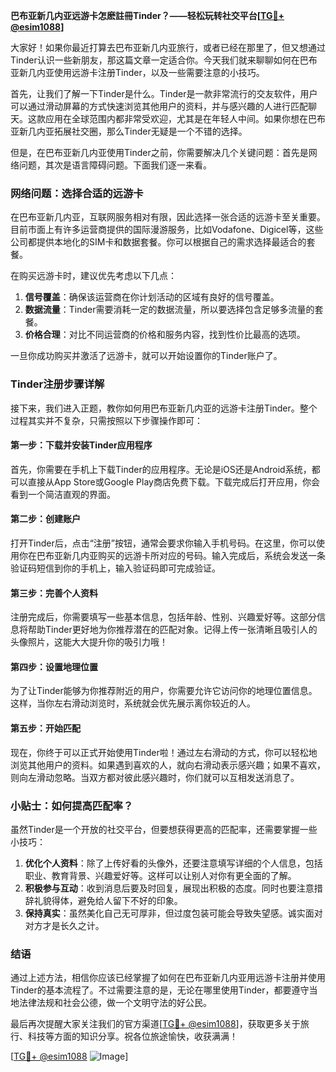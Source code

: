 **巴布亚新几内亚远游卡怎麽註冊Tinder？——轻松玩转社交平台[[TG💪+ @esim1088](https://t.me/s/esim1088)]**

大家好！如果你最近打算去巴布亚新几内亚旅行，或者已经在那里了，但又想通过Tinder认识一些新朋友，那这篇文章一定适合你。今天我们就来聊聊如何在巴布亚新几内亚使用远游卡注册Tinder，以及一些需要注意的小技巧。

首先，让我们了解一下Tinder是什么。Tinder是一款非常流行的交友软件，用户可以通过滑动屏幕的方式快速浏览其他用户的资料，并与感兴趣的人进行匹配聊天。这款应用在全球范围内都非常受欢迎，尤其是在年轻人中间。如果你想在巴布亚新几内亚拓展社交圈，那么Tinder无疑是一个不错的选择。

但是，在巴布亚新几内亚使用Tinder之前，你需要解决几个关键问题：首先是网络问题，其次是语言障碍问题。下面我们逐一来看。

### 网络问题：选择合适的远游卡

在巴布亚新几内亚，互联网服务相对有限，因此选择一张合适的远游卡至关重要。目前市面上有许多运营商提供的国际漫游服务，比如Vodafone、Digicel等，这些公司都提供本地化的SIM卡和数据套餐。你可以根据自己的需求选择最适合的套餐。

在购买远游卡时，建议优先考虑以下几点：
1. **信号覆盖**：确保该运营商在你计划活动的区域有良好的信号覆盖。
2. **数据流量**：Tinder需要消耗一定的数据流量，所以要选择包含足够多流量的套餐。
3. **价格合理**：对比不同运营商的价格和服务内容，找到性价比最高的选项。

一旦你成功购买并激活了远游卡，就可以开始设置你的Tinder账户了。

### Tinder注册步骤详解

接下来，我们进入正题，教你如何用巴布亚新几内亚的远游卡注册Tinder。整个过程其实并不复杂，只需按照以下步骤操作即可：

#### 第一步：下载并安装Tinder应用程序

首先，你需要在手机上下载Tinder的应用程序。无论是iOS还是Android系统，都可以直接从App Store或Google Play商店免费下载。下载完成后打开应用，你会看到一个简洁直观的界面。

#### 第二步：创建账户

打开Tinder后，点击“注册”按钮，通常会要求你输入手机号码。在这里，你可以使用你在巴布亚新几内亚购买的远游卡所对应的号码。输入完成后，系统会发送一条验证码短信到你的手机上，输入验证码即可完成验证。

#### 第三步：完善个人资料

注册完成后，你需要填写一些基本信息，包括年龄、性别、兴趣爱好等。这部分信息将帮助Tinder更好地为你推荐潜在的匹配对象。记得上传一张清晰且吸引人的头像照片，这能大大提升你的吸引力哦！

#### 第四步：设置地理位置

为了让Tinder能够为你推荐附近的用户，你需要允许它访问你的地理位置信息。这样，当你左右滑动浏览时，系统就会优先展示离你较近的人。

#### 第五步：开始匹配

现在，你终于可以正式开始使用Tinder啦！通过左右滑动的方式，你可以轻松地浏览其他用户的资料。如果遇到喜欢的人，就向右滑动表示感兴趣；如果不喜欢，则向左滑动忽略。当双方都对彼此感兴趣时，你们就可以互相发送消息了。

### 小贴士：如何提高匹配率？

虽然Tinder是一个开放的社交平台，但要想获得更高的匹配率，还需要掌握一些小技巧：

1. **优化个人资料**：除了上传好看的头像外，还要注意填写详细的个人信息，包括职业、教育背景、兴趣爱好等。这样可以让别人对你有更全面的了解。
2. **积极参与互动**：收到消息后要及时回复，展现出积极的态度。同时也要注意措辞礼貌得体，避免给人留下不好的印象。
3. **保持真实**：虽然美化自己无可厚非，但过度包装可能会导致失望感。诚实面对对方才是长久之计。

### 结语

通过上述方法，相信你应该已经掌握了如何在巴布亚新几内亚用远游卡注册并使用Tinder的基本流程了。不过需要注意的是，无论在哪里使用Tinder，都要遵守当地法律法规和社会公德，做一个文明守法的好公民。

最后再次提醒大家关注我们的官方渠道[[TG💪+ @esim1088](https://t.me/s/esim1088)]，获取更多关于旅行、科技等方面的知识分享。祝各位旅途愉快，收获满满！

[[TG💪+ @esim1088](https://t.me/s/esim1088) ![Image](https://i.postimg.cc/4NQfJmqS/Snipaste-2025-05-13-00-14-12.png)]